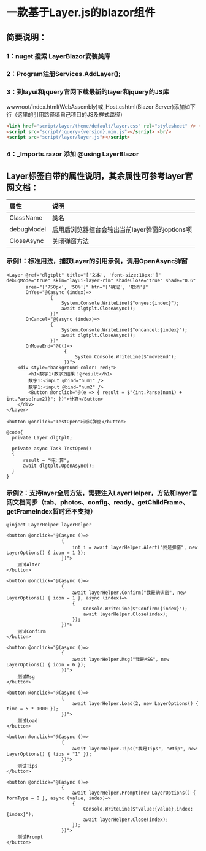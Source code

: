 # 一款基于Layer.js的blazor组件

## 简要说明：

### 1：nuget 搜索 LayerBlazor安装类库
### 2：Program注册Services.AddLayer();
### 3：到layui和jquery官网下载最新的layer和jquery的JS库
wwwroot/index.html(WebAssembly)或_Host.cshtml(Blazor Server)添加如下行（这里的引用路径填自己项目的JS及样式路径）
```html
<link href="script/layer/theme/default/layer.css" rel="stylesheet" /> <br/>
<script src="script/jquery-{version}.min.js"></script> <br/>
<script src="script/layer/layer.js"></script>
```
### 4：_Imports.razor 添加 @using LayerBlazor

## Layer标签自带的属性说明，其余属性可参考layer官网文档：

|属性|说明|
|:---|:---|
|ClassName|类名|
|debugModel|启用后浏览器控台会输出当前layer弹窗的options项|
|CloseAsync|关闭弹窗方法|

### 示例1：标准用法，捕获Layer的引用示例，调用OpenAsync弹窗
```razor
<Layer @ref="dlgtplt" title="['文本', 'font-size:18px;']" debugMode="true" skin="layui-layer-rim" shadeClose="true" shade="0.6"
       area="['750px', '50%']" btn="['确定', '取消']"
       OnYes="@(async (index)=>
                {
                    System.Console.WriteLine($"onyes:{index}");
                    await dlgtplt.CloseAsync();
                })"
       OnCancel="@(async (index)=>
                {
                    System.Console.WriteLine($"oncancel:{index}");
                    await dlgtplt.CloseAsync();
                })"
       OnMoveEnd="@(()=>
                     {
                         System.Console.WriteLine($"moveEnd");
                     })">
    <div style="background-color: red;">
        <h1>数字1+数字2结果：@result</h1>
        数字1:<input @bind="num1" />
        数字1:<input @bind="num2" />
        <Button @onclick="@(e => { result = $"{int.Parse(num1) + int.Parse(num2)}"; })">计算</Button>
    </div>
</Layer>

<button @onclick="TestOpen">测试弹窗</button>

@code{
  private Layer dlgtplt;

  private async Task TestOpen()
  {
      result = "待计算";
      await dlgtplt.OpenAsync();
  }
}
```

### 示例2：支持layer全局方法，需要注入LayerHelper，方法和layer官网文档同步（tab、photos、config、ready、getChildFrame、getFrameIndex暂时还不支持）
```razor
@inject LayerHelper layerHelper

<button @onclick="@(async ()=>
                    {
                        int i = await layerHelper.Alert("我是弹窗", new LayerOptions() { icon = 1 });
                    })">
    测试Alter
</button>

<button @onclick="@(async ()=>
                    {
                        await layerHelper.Confirm("我是确认窗", new LayerOptions() { icon = 1 }, async (index)=>
                        {
                            Console.WriteLine($"Confirm:{index}");
                            await layerHelper.Close(index);
                        });
                    })">
    测试Confirm
</button>

<button @onclick="@(async ()=>
                    {
                        await layerHelper.Msg("我是MSG", new LayerOptions() { icon = 6 });
                    })">
    测试Msg
</button>

<button @onclick="@(async ()=>
                    {
                        await layerHelper.Load(2, new LayerOptions() { time = 5 * 1000 });
                    })">
    测试Load
</button>

<button @onclick="@(async ()=>
                    {
                        await layerHelper.Tips("我是Tips", "#tip", new LayerOptions() { tips = "1" });
                    })">
    测试Tips
</button>

<button @onclick="@(async ()=>
                    {
                        await layerHelper.Prompt(new LayerOptions() { formType = 0 }, async (value, index)=> 
                        {
                            Console.WriteLine($"value:{value},index:{index}");
                            await layerHelper.Close(index);
                        });
                    })">
    测试Prompt
</button>

```
